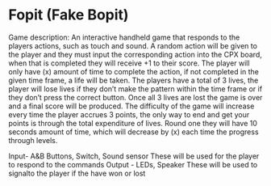 # Fopit (Fake Bopit)
Game description:
	An interactive handheld game that responds to the players actions, such as touch and sound. A random action will be given to the player and they must input the corresponding action into the CPX board, when that is completed they will receive +1 to their score. The player will only have (x) amount of time to complete the action, if not completed in the given time frame, a life will be taken. The players have a total of 3 lives, the player will lose lives if they don’t make the pattern within the time frame or if they don’t press the correct button. Once all 3 lives are lost the game is over and a final score will be produced. The difficulty of the game will increase every time the player accrues 3 points, the only way to end and get your points is through the total expenditure of lives. Round one they will have 10 seconds amount of time, which will decrease by (x) each time the progress through levels.


Input- A&B Buttons, Switch, Sound sensor
		These will be used for the player to respond to the commands
Output - LEDs, Speaker
		These will be used to signalto the player if the have won or lost

		


